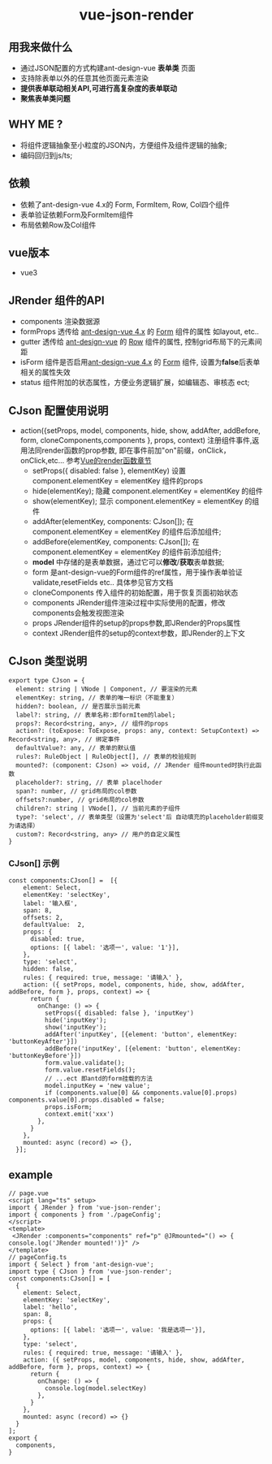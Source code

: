 <h1 align="center">vue-json-render</h1>

## 用我来做什么

- 通过JSON配置的方式构建ant-design-vue <b>表单类</b> 页面
- 支持除表单以外的任意其他页面元素渲染
- <b>提供表单联动相关API,可进行高复杂度的表单联动</b>
- <b>聚焦表单类问题</b>

## WHY ME ?

- 将组件逻辑抽象至小粒度的JSON内，方便组件及组件逻辑的抽象;
- 编码回归到js/ts;

## 依赖

- 依赖了ant-design-vue 4.x的 Form, FormItem, Row, Col四个组件
- 表单验证依赖<a>Form</a>及<a>FormItem</a>组件
- 布局依赖<a>Row</a>及<a>Col</a>组件

## vue版本

- vue3

## JRender 组件的API

- components 渲染数据源
- formProps 透传给 <a href="https://www.antdv.com/components/overview-cn/">ant-design-vue 4.x</a> 的 <a href="https://www.antdv.com/components/form/">Form</a> 组件的属性 如layout, etc..
- gutter 透传给 <a href="https://www.antdv.com/components/overview-cn/">ant-design-vue</a> 的 <a href="https://www.antdv.com/components/grid">Row</a> 组件的属性, 控制grid布局下的元素间距
- isForm 组件是否启用<a href="https://www.antdv.com/components/overview-cn/">ant-design-vue 4.x</a> 的 <a href="https://www.antdv.com/components/form/">Form</a> 组件, 设置为<b>false</b>后表单相关的属性失效
- status 组件附加的状态属性，方便业务逻辑扩展，如编辑态、审核态 ect;

## CJson 配置使用说明

- action({setProps, model, components, hide, show, addAfter, addBefore, form, cloneComponents,components }, props, context) 注册组件事件,返用法同render函数的prop参数, 即在事件前加"on"前缀，onClick，onClick,etc... 参考<a href="https://cn.vuejs.org/guide/extras/render-function.html">Vue的render函数章节</a> 
  - setProps({ disabled: false }, elementKey) 设置 component.elementKey = elementKey 组件的props
  - hide(elementKey); 隐藏 component.elementKey = elementKey 的组件
  - show(elementKey); 显示 component.elementKey = elementKey 的组件
  - addAfter(elementKey, components: CJson[]); 在component.elementKey = elementKey 的组件后添加组件;
  - addBefore(elementKey, components: CJson[]); 在component.elementKey = elementKey 的组件前添加组件;
  - <b>model</b> 中存储的是表单数据，通过它可以<b>修改</b>/<b>获取</b>表单数据;
  - form 是ant-design-vue的<a>Form</a>组件的ref属性，用于操作表单验证validate,resetFields etc.. 具体参见官方文档
  - cloneComponents 传入组件的初始配置，用于恢复页面初始状态
  - components JRender组件渲染过程中实际使用的配置，修改components会触发视图渲染
  - props JRender组件的setup的props参数,即JRender的Props属性
  - context JRender组件的setup的context参数，即JRender的上下文

## CJson 类型说明

```
export type CJson = {
  element: string | VNode | Component, // 要渲染的元素
  elementKey: string, // 表单的唯一标识（不能重复）
  hidden?: boolean, // 是否展示当前元素
  label?: string, // 表单名称:即formItem的label;
  props?: Record<string, any>, // 组件的props
  action?: (toExpose: ToExpose, props: any, context: SetupContext) => Record<string, any>, // 绑定事件
  defaultValue?: any, // 表单的默认值
  rules?: RuleObject | RuleObject[], // 表单的校验规则
  mounted?: (component: CJson) => void, // JRender 组件mounted时执行此函数
  placeholder?: string, // 表单 placelhoder
  span?: number, // grid布局的col参数
  offsets?:number, // grid布局的col参数
  children?: string | VNode[], // 当前元素的子组件
  type?: 'select', // 表单类型（设置为'select'后 自动填充的placeholder前缀变为请选择）
  custom?: Record<string, any> // 用户的自定义属性
}
```

### CJson[] 示例

```
const components:CJson[] =  [{
    element: Select,
    elementKey: 'selectKey',
    label: '输入框',
    span: 8,
    offsets: 2,
    defaultValue:  2,
    props: {
      disabled: true,
      options: [{ label: '选项一', value: '1'}],
    },
    type: 'select',
    hidden: false,
    rules: { required: true, message: '请输入' },
    action: ({ setProps, model, components, hide, show, addAfter, addBefore, form }, props, context) => {
      return {
        onChange: () => {
          setProps({ disabled: false }, 'inputKey')
          hide('inputKey');
          show('inputKey');
          addAfter('inputKey', [{element: 'button', elementKey: 'buttonKeyAfter'}])
          addBefore('inputKey', [{element: 'button', elementKey: 'buttonKeyBefore'}])
          form.value.validate();
          form.value.resetFields();
          // ...ect 即antd的form挂载的方法
          model.inputKey = 'new value';
          if (components.value[0] && components.value[0].props)  components.value[0].props.disabled = false;
          props.isForm;
          context.emit('xxx')
        },
      }
    },
    mounted: async (record) => {},
  }];
```
## example
```
// page.vue
<script lang="ts" setup>
import { JRender } from 'vue-json-render';
import { components } from './pageConfig';
</script>
<template>
 <JRender :components="components" ref="p" @JRmounted="() => { console.log('JRender mounted!')}" />
</template>
// pageConfig.ts
import { Select } from 'ant-design-vue';
import type { CJson } from 'vue-json-render';
const components:CJson[] = [
  { 
    element: Select,
    elementKey: 'selectKey',
    label: 'hello',
    span: 8,
    props: {
      options: [{ label: '选项一', value: '我是选项一'}],
    },
    type: 'select',
    rules: { required: true, message: '请输入' },
    action: ({ setProps, model, components, hide, show, addAfter, addBefore, form }, props, context) => {
      return {
        onChange: () => {
          console.log(model.selectKey)
        },
      }
    },
    mounted: async (record) => {}
  }
];
export {
  components,
}

```
